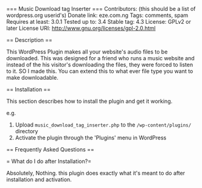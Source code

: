 === Music Download tag Inserter ===
Contributors: (this should be a list of wordpress.org userid's)
Donate link: eze.com.ng
Tags: comments, spam
Requires at least: 3.0.1
Tested up to: 3.4
Stable tag: 4.3
License: GPLv2 or later
License URI: http://www.gnu.org/licenses/gpl-2.0.html

== Description ==

This WordPress Plugin makes all your website's audio files to be downloaded.
This was designed for a friend who runs a music website and instead of the his visitor's downloading the files, they were forced to listen to it. SO I made this. You can extend this to what ever file type you want to make downloadable.

== Installation ==

This section describes how to install the plugin and get it working.

e.g.

1. Upload `music_download_tag_inserter.php` to the `/wp-content/plugins/` directory
1. Activate the plugin through the 'Plugins' menu in WordPress

== Frequently Asked Questions ==

= What do I do after Installation?=

Absolutely, Nothing. this plugin does exactly what it's meant to do after installation and activation.
